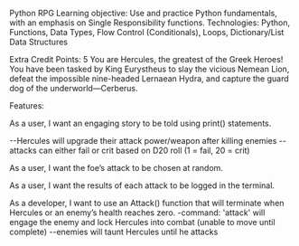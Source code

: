 Python RPG
Learning objective: Use and practice Python fundamentals, with an emphasis on
Single Responsibility functions.
Technologies: Python, Functions, Data Types, Flow Control (Conditionals), Loops,
Dictionary/List Data Structures

Extra Credit Points: 5
You are Hercules, the greatest of the Greek Heroes! You have been tasked by King
Eurystheus to slay the vicious Nemean Lion, defeat the impossible nine-headed
Lernaean Hydra, and capture the guard dog of the underworld—Cerberus.

Features:

<!-- As a developer, I want to make at least five commits on GitHub with descriptive
messages. -->

As a user, I want an engaging story to be told using print() statements.

<!-- -dynamic user prompt should display current health, active attack, weapon -->

<!-- -player must be able to traverse a 10x10 grid of manually generated 'locations' -->
<!-- --persistent dict of locations keyed by coordinates -->
<!-- --each location must determine which directions are available based on all locations in locations dict -->
<!-- --player can move N,S,E or W -->
<!-- --when player moves, the location description is displayed to user -->

<!-- -need to display other entities at locations -->
<!-- --persistent list of all enemy entities and their locations -->
<!-- --each time player moves to one of these locations, a func displays entities in the room -->

<!-- As a user, I want Hercules (and each enemy), to have health, attack power, and a List of attack names saved in a Dictionary. -->

<!-- -attack power will be determined by Hercules'/enemy's active weapon -->

--Hercules will upgrade their attack power/weapon after killing enemies
--attacks can either fail or crit based on D20 roll (1 = fail, 20 = crit)

<!-- -weapons: AP (attack power) -->
<!-- --fists: 3 -->
<!-- --gladius: 5 -->
<!-- --falx: 10 -->

<!-- -attack options: AP bonus (cooldown) -->
<!-- --swing: 0 (2s) -->
<!-- --thrust: +2 (3s) -->
<!-- --SMASH: +7 (10s) -->

<!-- As a user, I want the ability to select Hercules’ attack using a menu prompt. -->

<!-- -user can enter commands to change the active attack -->
<!-- --attack names will serve as the commands to switch attack type -->

As a user, I want the foe’s attack to be chosen at random.

As a user, I want the results of each attack to be logged in the terminal.

As a developer, I want to use an Attack() function that will terminate when Hercules or an enemy’s health reaches zero.
-command: 'attack' will engage the enemy and lock Hercules into combat (unable to move until complete)
--enemies will taunt Hercules until he attacks

<!-- As a developer, I want my RunGame() function to call my other functions in a logical
order that will determine game flow. -->

<!-- As a developer, I want all of my functions to have a Single
Responsibility. Remember, each function should do just one thing! -->
